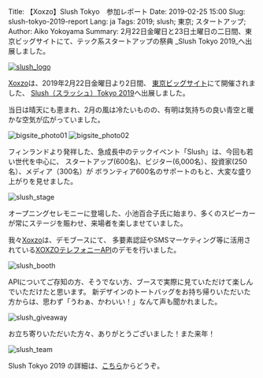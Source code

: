Title: 【Xoxzo】Slush Tokyo　参加レポート
Date: 2019-02-25 15:00
Slug: slush-tokyo-2019-report
Lang: ja
Tags: 2019; slush; 東京; スタートアップ;
Author: Aiko Yokoyama
Summary: 2月22日金曜日と23日土曜日の二日間、東京ビッグサイトにて、テック系スタートアップの祭典 _Slush Tokyo 2019_へ出展しました。

[![slush_logo](/images/slush_logo.png)](https://tokyo.slush.org/)

[Xoxzo](https://info.xoxzo.com/ja/)は、2019年2月22日金曜日より2日間、
[東京ビッグサイト](http://www.bigsight.jp/)にて開催されました、
[Slush（スラッシュ）Tokyo 2019](https://tokyo.slush.org/)へ出展しました。

当日は晴天にも恵まれ、2月の風は冷たいものの、有明は気持ちの良い青空と暖かな空気が広がっていました。

![bigsite_photo01](/images/ariake_01.jpg)
![bigsite_photo02](/images/ariake_02.jpg)

フィンランドより発祥した、急成長中のテックイベント「Slush」は、今回も若い世代を中心に、
スタートアップ(600名)、ビジター(6,000名）、投資家(250名）、メディア（300名）が
ボランティア600名のサポートのもと、大変な盛り上がりを見せました。

![slush_stage](/images/slush_stage.jpg)

オープニングセレモニーに登場した、小池百合子氏に始まり、多くのスピーカーが常にステージを賑わせ、来場者を楽しませていました。

我々[Xoxzo](https://info.xoxzo.com/ja/)は、デモブースにて、
多要素認証やSMSマーケティング等に活用されている[XOXZOテレフォニーAPI](https://www.xoxzo.com/ja/)のデモを行いました。

![slush_booth](/images/slush_booth.jpg)

APIについてご存知の方、そうでない方、ブースで実際に見ていただけて楽しんでいただけたと思います。
新デザインのトートバッグをお持ち帰りいただいた方からは、思わず「うわぁ、かわいい！」なんて声も聞かれました。

![slush_giveaway](/images/slush_giveaway.jpg)

お立ち寄りいただいた方々、ありがとうございました！また来年！

![slush_team](/images/slush_team.jpg)

Slush Tokyo 2019 の詳細は、[こちら](https://tokyo.slush.org/)からどうぞ。
